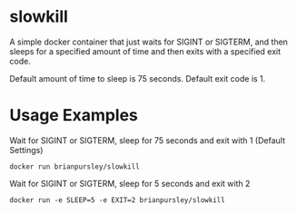 # slowkill

A simple docker container that just waits for SIGINT or SIGTERM, and then sleeps for a specified amount of time and then exits with a specified exit code.

Default amount of time to sleep is 75 seconds.
Default exit code is 1.

# Usage Examples

Wait for SIGINT or SIGTERM, sleep for 75 seconds and exit with 1 (Default Settings)
```
docker run brianpursley/slowkill
```

Wait for SIGINT or SIGTERM, sleep for 5 seconds and exit with 2
```
docker run -e SLEEP=5 -e EXIT=2 brianpursley/slowkill
```
